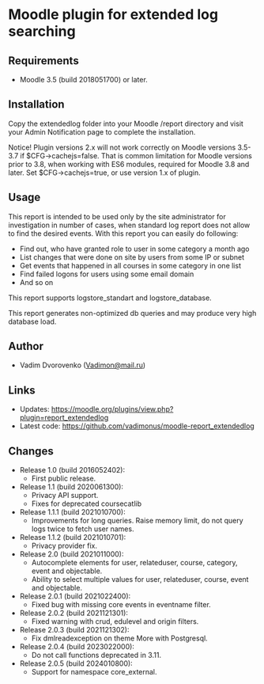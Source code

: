 Moodle plugin for extended log searching
========================================

Requirements
------------
- Moodle 3.5 (build 2018051700) or later.

Installation
------------
Copy the extendedlog folder into your Moodle /report directory and visit your Admin Notification page to complete the installation.

Notice! Plugin versions 2.x will not work correctly on Moodle versions 3.5-3.7 if $CFG->cachejs=false.
That is common limitation for Moodle versions prior to 3.8, when working with ES6 modules,
required for Moodle 3.8 and later. Set $CFG->cachejs=true, or use version 1.x of plugin.

Usage
-----
This report is intended to be used only by the site administrator for investigation in number of cases, 
when standard log report does not allow to find the desired events. With this report you can easily do
following:

- Find out, who have granted role to user in some category a month ago
- List changes that were done on site by users from some IP or subnet
- Get events that happened in all courses in some category in one list
- Find failed logons for users using some email domain
- And so on

This report supports logstore_standart and logstore_database.

This report generates non-optimized db queries and may produce very high database load.

Author
------
- Vadim Dvorovenko (Vadimon@mail.ru)

Links
-----
- Updates: https://moodle.org/plugins/view.php?plugin=report_extendedlog
- Latest code: https://github.com/vadimonus/moodle-report_extendedlog

Changes
-------
- Release 1.0 (build 2016052402):
    - First public release.
- Release 1.1 (build 2020061300):
    - Privacy API support.
    - Fixes for deprecated coursecatlib
- Release 1.1.1 (build 2021010700):
    - Improvements for long queries. Raise memory limit, do not query logs twice to fetch user names.
- Release 1.1.2 (build 2021010701):
    - Privacy provider fix.
- Release 2.0 (build 2021011000):
    - Autocomplete elements for user, relateduser, course, category, event and objectable.
    - Ability to select multiple values for user, relateduser, course, event and objectable.
- Release 2.0.1 (build 2021022400):
    - Fixed bug with missing core events in eventname filter.
- Release 2.0.2 (build 2021121301):
    - Fixed warning with crud, edulevel and origin filters.
- Release 2.0.3 (build 2021121302):
    - Fix dmlreadexception on theme More with Postgresql.
- Release 2.0.4 (build 2023022000):
    - Do not call functions deprecated in 3.11.
- Release 2.0.5 (build 2024010800):
  - Support for namespace core_external.
